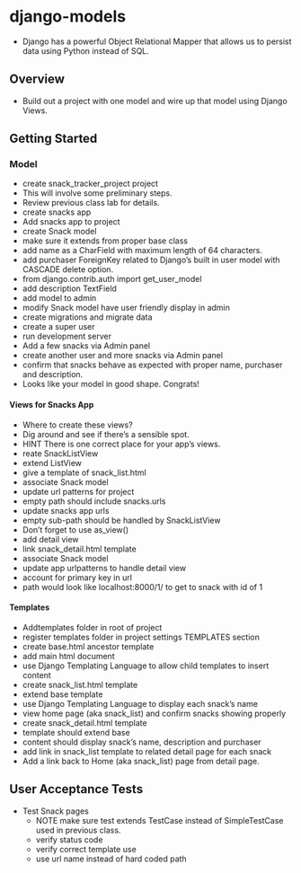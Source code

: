 # django-models
- Django has a powerful Object Relational Mapper that allows us to persist data using Python instead of SQL.

## Overview
- Build out a project with one model and wire up that model using Django Views.
## Getting Started
### Model
- create snack_tracker_project project
- This will involve some preliminary steps.
- Review previous class lab for details.
- create snacks app
- Add snacks app to project
- create Snack model
- make sure it extends from proper base class
- add name as a CharField with maximum length of 64 characters.
- add purchaser ForeignKey related to Django’s built in user model with CASCADE delete option.
- from django.contrib.auth import get_user_model
- add description TextField
- add model to admin
- modify Snack model have user friendly display in admin
- create migrations and migrate data
- create a super user
- run development server
- Add a few snacks via Admin panel
- create another user and more snacks via Admin panel
- confirm that snacks behave as expected with proper name, purchaser and description.
- Looks like your model in good shape. Congrats!
#### Views for Snacks App
- Where to create these views?
- Dig around and see if there’s a sensible spot.
- HINT There is one correct place for your app’s views.
- reate SnackListView
- extend ListView
- give a template of snack_list.html
- associate Snack model
- update url patterns for project
- empty path should include snacks.urls
- update snacks app urls
- empty sub-path should be handled by SnackListView
- Don’t forget to use as_view()
- add detail view
- link snack_detail.html template
- associate Snack model
- update app urlpatterns to handle detail view
- account for primary key in url
- path would look like localhost:8000/1/ to get to snack with id of 1
#### Templates
- Addtemplates folder in root of project
- register templates folder in project settings TEMPLATES section
- create base.html ancestor template
- add main html document
- use Django Templating Language to allow child templates to insert content
- create snack_list.html template
- extend base template
- use Django Templating Language to display each snack’s name
- view home page (aka snack_list) and confirm snacks showing properly
- create snack_detail.html template
- template should extend base
- content should display snack’s name, description and purchaser
- add link in snack_list template to related detail page for each snack
- Add a link back to Home (aka snack_list) page from detail page.

## User Acceptance Tests

- Test Snack pages
  * NOTE make sure test extends TestCase instead of SimpleTestCase used in previous class.
  * verify status code
  * verify correct template use
  * use url name instead of hard coded path